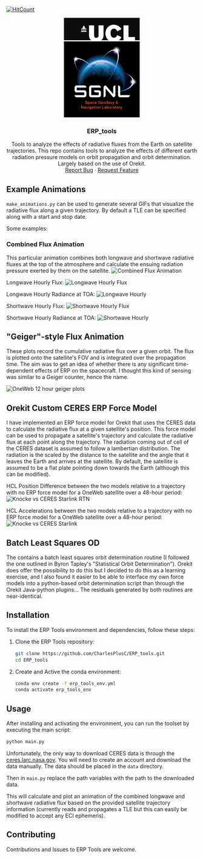 [![HitCount](https://hits.dwyl.com/CharlesPlusC/ERP_tools.svg?style=flat-square&show=unique)](http://hits.dwyl.com/CharlesPlusC/ERP_tools)

<p align="center">
  <img src="misc/UCL-logo-black.jpg" alt="University Logo" width="200"><br/>
  <img src="misc/SGNL_logo_ColouronBlack.jpg" alt="Research Group Logo" width="200">
</p>

<h3 align="center">ERP_tools</h3>

<p align="center">
    Tools to analyze the effects of radiative fluxes from the Earth on satellite trajectories.
    This repo contains tools to analyze the effects of different earth radiation pressure models on orbit propagation and orbit determination.
    Largely based on the use of Orekit.
  <br />
  <a href="https://github.com/CharlesPlusC/ERP_tools/issues">Report Bug</a>
  ·
  <a href="https://github.com/CharlesPlusC/ERP_tools/pulls">Request Feature</a>
</p>


## Example Animations

`make_animations.py` can be used to generate several GIFs that visualize the radiative flux along a given trajectory. By default a TLE can be specified along with a start and stop date. 

Some examples:

### Combined Flux Animation
This particular animation combines both longwave and shortwave radiative fluxes at the top of the atmosphere and calculate the ensuing radiation pressure exerted by them on the satellite.
![Combined Flux Animation](output/animations/combined_flux_animation_nipy.gif)

Longwave Hourly Flux:
![Longwave Hourly Flux](output/animations/oneweb_lw_hrly_flux.gif)

Longwave Hourly Radiance at TOA:
![Longwave Hourly](output/animations/oneweb_lw_hrly.gif)

Shortwave Hourly Flux:
![Shortwave Hourly Flux](output/animations/oneweb_sw_hrly_flux.gif)

Shortwave Hourly Radiance at TOA:
![Shortwave Hourly](output/animations/oneweb_sw_hrly.gif)

## "Geiger"-style Flux Animation
These plots record the cumulative radiative flux over a given orbit. The flux is plotted onto the satellite's FOV and is integrated over the propagation time. The aim was to get an idea of whether there is any significant time-dependent effects of ERP on the spacecraft. I thought this kind of sensing was similar to a Geiger counter, hence the name.

![OneWeb 12 hour geiger plots](output/FOV_sliced_data/geiger_plots/oneweb_1/cumulative_flux_anim.gif)

## Orekit Custom CERES ERP Force Model
I have implemented an ERP force model for Orekit that uses the CERES data to calculate the radiative flux at a given satellite's position. This force model can be used to propagate a satellite's trajectory and calculate the radiative flux at each point along the trajectory.
The radiation coming out of cell of the CERES dataset is assumed to follow a lambertian distribution. The radiation is the scaled by the distance to the satellite and the angle that it leaves the Earth and arrives at the satellite. 
By default, the satellite is assumed to be a flat plate pointing down towards the Earth (although this can be modified).

HCL Position Difference between the two models relative to a trajectory with no ERP force model for a OneWeb satellite over a 48-hour period:
![Knocke vs CERES Starlink RTN](output/ERP_prop/OW_HCL_48hr.jpeg)

HCL Accelerations between the two models relative to a trajectory with no ERP force model for a OneWeb satellite over a 48-hour period:
![Knocke vs CERES Starlink](output/ERP_prop/OW_RTN_48hr.jpeg)

## Batch Least Squares OD
The contains a batch least squares orbit determination routine (I followed the one outlined in Byron Tapley's "Statistical Orbit Determination").
Orekit does offer the possibility to do this but I decided to do this as a learning exercise, and I also found it easier to be able to interface my own force models into a python-based orbit determination script than through the Orekit Java-python plugins... The residuals generated by both routines are near-identical.

## Installation

To install the ERP Tools environment and dependencies, follow these steps:

1. Clone the ERP Tools repository:
   ```bash
   git clone https://github.com/CharlesPlusC/ERP_tools.git
   cd ERP_tools

2. Create and Active the conda environment:
   ```bash
   conda env create -f erp_tools_env.yml
   conda activate erp_tools_env
   ```

## Usage

After installing and activating the environment, you can run the toolset by executing the main script:

```bash
python main.py
```

Unfortunately, the only way to download CERES data is through the [ceres.larc.nasa.gov](https://ceres-tool.larc.nasa.gov/ord-tool/jsp/SYN1degEd41Selection.jsp). You will need to create an account and download the data manually. The data should be placed in the `data` directory.

Then in `main.py` replace the path variables with the path to the downloaded data.

This will calculate and plot an animation of the combined longwave and shortwave radiative flux based on the provided satellite trajectory information (currently reads and propagates a TLE but this can easily be modified to accept any ECI ephemeris).

## Contributing
Contributions and Issues to ERP Tools are welcome.
